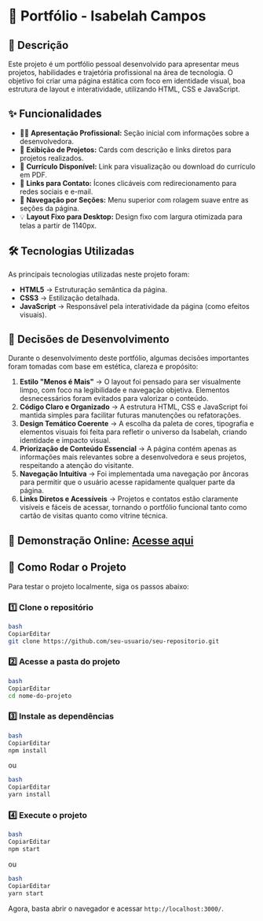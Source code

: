 # 

### 

# 💼 Portfólio - Isabelah Campos


## 📌 Descrição

Este projeto é um portfólio pessoal desenvolvido para apresentar meus projetos, habilidades e trajetória profissional na área de tecnologia. O objetivo foi criar uma página estática com foco em identidade visual, boa estrutura de layout e interatividade, utilizando HTML, CSS e JavaScript.


## ✨ Funcionalidades

- 👩‍💻 **Apresentação Profissional:** Seção inicial com informações sobre a desenvolvedora.
- 💼 **Exibição de Projetos:** Cards com descrição e links diretos para projetos realizados.
- 📜 **Currículo Disponível:** Link para visualização ou download do currículo em PDF.
- 🔗 **Links para Contato:** Ícones clicáveis com redirecionamento para redes sociais e e-mail.
- 🧭 **Navegação por Seções:** Menu superior com rolagem suave entre as seções da página.
- 💡 **Layout Fixo para Desktop:** Design fixo com largura otimizada para telas a partir de 1140px.


## 🛠️ Tecnologias Utilizadas

As principais tecnologias utilizadas neste projeto foram:

- **HTML5** → Estruturação semântica da página.
- **CSS3** → Estilização detalhada.
- **JavaScript** → Responsável pela interatividade da página (como efeitos visuais).
  

## 🧠 Decisões de Desenvolvimento

Durante o desenvolvimento deste portfólio, algumas decisões importantes foram tomadas com base em estética, clareza e propósito:

1. **Estilo "Menos é Mais"** → O layout foi pensado para ser visualmente limpo, com foco na legibilidade e navegação objetiva. Elementos desnecessários foram evitados para valorizar o conteúdo.
2. **Código Claro e Organizado** → A estrutura HTML, CSS e JavaScript foi mantida simples para facilitar futuras manutenções ou refatorações.
3. **Design Temático Coerente** → A escolha da paleta de cores, tipografia e elementos visuais foi feita para refletir o universo da Isabelah, criando identidade e impacto visual.
4. **Priorização de Conteúdo Essencial** → A página contém apenas as informações mais relevantes sobre a desenvolvedora e seus projetos, respeitando a atenção do visitante.
5. **Navegação Intuitiva** → Foi implementada uma navegação por âncoras para permitir que o usuário acesse rapidamente qualquer parte da página.
6. **Links Diretos e Acessíveis** → Projetos e contatos estão claramente visíveis e fáceis de acessar, tornando o portfólio funcional tanto como cartão de visitas quanto como vitrine técnica.


## 🔗 **Demonstração Online:** [Acesse aqui](https://portifolio-isabelah-campos.vercel.app/)


## 🚀 Como Rodar o Projeto

Para testar o projeto localmente, siga os passos abaixo:

### **1️⃣ Clone o repositório**

```bash
bash
CopiarEditar
git clone https://github.com/seu-usuario/seu-repositorio.git

```

### **2️⃣ Acesse a pasta do projeto**

```bash
bash
CopiarEditar
cd nome-do-projeto

```

### **3️⃣ Instale as dependências**

```bash
bash
CopiarEditar
npm install

```

ou

```bash
bash
CopiarEditar
yarn install

```

### **4️⃣ Execute o projeto**

```bash
bash
CopiarEditar
npm start

```

ou

```bash
bash
CopiarEditar
yarn start

```

Agora, basta abrir o navegador e acessar `http://localhost:3000/`.

